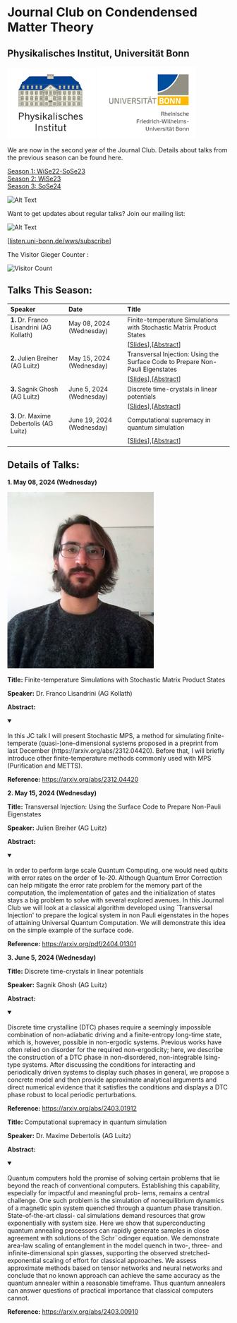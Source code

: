 # Journal Club on Condendensed Matter Theory 
## Physikalisches Institut, Universität Bonn

![Thumbnail](institutelogo.png)
![Thumbnail](logo.png)

We are now in the second year of the Journal Club. Details about talks from the previous season can be found here. 


[Season 1: WiSe22-SoSe23](https://sagnikrg.github.io/cond-mat-bonn/Season-1/)\
[Season 2: WiSe23](https://sagnikrg.github.io/cond-mat-bonn/Season-2/)\
[Season 3: SoSe24](https://sagnikrg.github.io/cond-mat-bonn/Season-3/)


![Alt Text](https://web.archive.org/web/20091027035613/http://geocities.com/sjfarthing/graphics/any_browser_computer.gif)


Want to get updates about regular talks? Join our mailing list:

![Alt Text](https://web.archive.org/web/20091026221833/http://geocities.com/supremefan/background/email.gif)


[[listen.uni-bonn.de/wws/subscribe](
https://listen.uni-bonn.de/wws/subscribe/cond-mat-bonn?previous_action=info
)]


The Visitor Gieger Counter :

![Visitor Count](https://profile-counter.glitch.me/{sagnikiiser}/count.svg)


## Talks This Season:


| Speaker           | Date    | Title |
| :---------------- | :------ | :---- |
| **1.** Dr. Franco Lisandrini (AG Kollath) | May 08, 2024 (Wednesday)| Finite-temperature Simulations with Stochastic Matrix Product States |
| | |  [[Slides](https://sagnikrg.github.io/cond-mat-bonn/Season-3/FrancoLisandrini_JC_08052024.pdf)],[[Abstract](https://sagnikrg.github.io/cond-mat-bonn/Season-3#abs_franco)] |
| **2.** Julien Breiher (AG Luitz) | May 15, 2024 (Wednesday)| Transversal Injection: Using the Surface Code to Prepare Non-Pauli Eigenstates  |
| | |  [[Slides](https://sagnikrg.github.io/cond-mat-bonn/Season-3/JulienBréhier_JC_15052024.html)],[[Abstract](https://sagnikrg.github.io/cond-mat-bonn/Season-3#abs_julien)] |
| **3.** Sagnik Ghosh (AG Luitz) | June 5, 2024 (Wednesday)| Discrete time-crystals in linear potentials  |
| | |  [[Slides](https://sagnikrg.github.io/cond-mat-bonn/Season-3/SagnikGhosh_JC_05062024.html)],[[Abstract](https://sagnikrg.github.io/cond-mat-bonn/Season-3#abs_sagnik)] |
| **3.** Dr. Maxime Debertolis (AG Luitz) | June 19, 2024 (Wednesday)| Computational supremacy in quantum simulation  |
| | |  [[Slides](file:///home/mgisti/Downloads/slides-deck-cb694d.html)],[[Abstract](https://sagnikrg.github.io/cond-mat-bonn/Season-3#abs_maxime)] |







<!--| **2.**Julien Breiher (AG Luitz) ![Alt Text](https://web.archive.org/web/20090821140749im_/http://geocities.com/Heartland/Cabin/5680/Upcoming1.gif) | May 15, 2023 (Wednesday)| TBA| 
<!--| | | [[Slides](https://sagnikrg.github.io/cond-mat-bonn/Season-2/Julien_Slides.pdf)],[[Abstract](https://sagnikrg.github.io/cond-mat-bonn/Season-2#abs_julien)] |
 This is a comment in Markdown and it will not appear in the output. -->



## Details of Talks:


 
**1. May 08, 2024 (Wednesday)**

<img src="Franco.jpg" height="400"> 
 
**Title:**  Finite-temperature Simulations with Stochastic Matrix Product States

**Speaker:**  Dr. Franco Lisandrini (AG Kollath)

**Abstract:** 
<a name="abs_franco"></a>

<details open>
<summary> </summary>
<br>  In this JC talk I will present Stochastic MPS, a method for simulating finite-temperate (quasi-)one-dimensional systems proposed in a preprint from last December (https://arxiv.org/abs/2312.04420). Before that, I will briefly introduce other finite-temperature methods commonly used with MPS (Purification and METTS).

</details>

**Reference:** https://arxiv.org/abs/2312.04420


**2. May 15, 2024 (Wednesday)**

 
 
**Title:**  Transversal Injection: Using the Surface Code to Prepare Non-Pauli Eigenstates 

**Speaker:** Julien Breiher (AG Luitz) 

**Abstract:** 
<a name="abs_julien"></a>

<details open>
<summary> </summary>
<br>  In order to perform large scale Quantum Computing, one would need qubits with error rates on the order of 1e-20. Although Quantum Error Correction can help mitigate the error rate problem for the memory part of the computation, the implementation of gates and the initialization of states stays a big problem to solve with several explored avenues. In this Journal Club we will look at a classical algorithm developed using `Transversal Injection' to prepare the logical system in non Pauli eigenstates in the hopes of attaining Universal Quantum Computation. We will demonstrate this idea on the simple example of the surface code.
</details>

**Reference:** https://arxiv.org/pdf/2404.01301



**3. June 5, 2024 (Wednesday)**

 
**Title:**  Discrete time-crystals in linear potentials 

**Speaker:** Sagnik Ghosh (AG Luitz) 

**Abstract:** 
<a name="abs_sagnik"></a>

<details open>
<summary> </summary>
<br>  Discrete time crystalline (DTC) phases require a seemingly impossible combination of non-adiabatic driving and a finite-entropy long-time state, which is, however, possible in non-ergodic systems. Previous works have often relied on disorder for the required non-ergodicity; here, we describe the construction of a DTC phase in non-disordered, non-integrable Ising-type systems. After discussing the conditions for interacting and periodically driven systems to display such phases in general, we propose a concrete model and then provide approximate analytical arguments and direct numerical evidence that it satisfies the conditions and displays a DTC phase robust to local periodic perturbations. 
</details>

**Reference:** https://arxiv.org/abs/2403.01912


 

**Title:**  Computational supremacy in quantum simulation 

**Speaker:** Dr. Maxime Debertolis (AG Luitz) 

**Abstract:** 
<a name="abs_maxime"></a>

<details open>
<summary> </summary>
<br>  Quantum computers hold the promise of solving certain problems that lie beyond the reach of conventional computers. Establishing this capability, especially for impactful and meaningful prob- lems, remains a central challenge. One such problem is the simulation of nonequilibrium dynamics of a magnetic spin system quenched through a quantum phase transition. State-of-the-art classi- cal simulations demand resources that grow exponentially with system size. Here we show that superconducting quantum annealing processors can rapidly generate samples in close agreement with solutions of the Schr¨odinger equation. We demonstrate area-law scaling of entanglement in the model quench in two-, three- and infinite-dimensional spin glasses, supporting the observed stretched-exponential scaling of effort for classical approaches. We assess approximate methods based on tensor networks and neural networks and conclude that no known approach can achieve the same accuracy as the quantum annealer within a reasonable timeframe. Thus quantum annealers can answer questions of practical importance that classical computers cannot.
</details>

**Reference:** https://arxiv.org/abs/2403.00910




